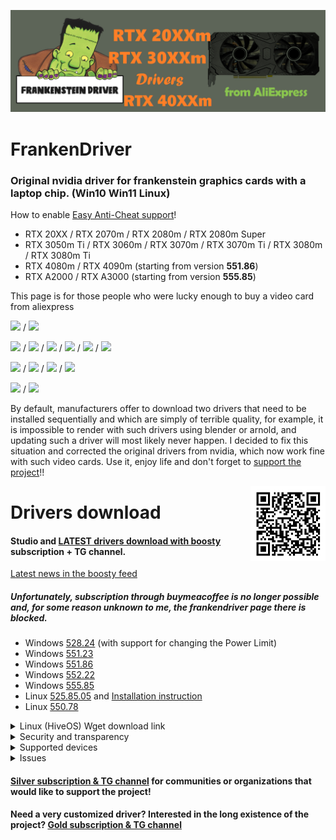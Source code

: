 ![logo](logo/FrankenDriver.png)
# FrankenDriver
### Original nvidia driver for **frankenstein graphics cards** with a laptop chip. (**Win10 Win11 Linux**)  
How to enable [Easy Anti-Cheat support](https://github.com/arutar/FrankenDriver/issues/6)!

- RTX 20XX / RTX 2070m / RTX 2080m / RTX 2080m Super
- RTX 3050m Ti / RTX 3060m / RTX 3070m / RTX 3070m Ti / RTX 3080m / RTX 3080m Ti
- RTX 4080m / RTX 4090m (starting from version **551.86**)
- RTX A2000 / RTX A3000 (starting from version **555.85**)

This page is for those people who were lucky enough to buy a video card from aliexpress 

<img src="https://img.shields.io/badge/-RTX%204080m-FF3633" height="25"/> / <img src="https://img.shields.io/badge/-RTX%204090m-2E4053" height="25"/> 

<img src="https://img.shields.io/badge/-RTX%203050m%20Ti-CCFFCC" height="25"/> / <img src="https://img.shields.io/badge/-RTX%203060m-orange" height="25"/> / <img src="https://img.shields.io/badge/-RTX%203070m-green" height="25"/> / <img src="https://img.shields.io/badge/-RTX%203070m%20Ti-blueviolet" height="25"/> / <img src="https://img.shields.io/badge/-RTX%203080m-blue" height="25"/> / <img src="https://img.shields.io/badge/-RTX%203080m%20Ti-795548" height="25"/> 

<img src="https://img.shields.io/badge/-RTX%202070m-ff69b4" height="25"/> / <img src="https://img.shields.io/badge/-RTX%202080m-ff4400" height="25"/> / <img src="https://img.shields.io/badge/-RTX%202080m%20Super-16a085" height="25"/> / <img src="https://img.shields.io/badge/-RTX%2020XX-95a5a6" height="25"/> 

<img src="https://img.shields.io/badge/-RTX%20A2000-BC8F8F" height="25"/> / <img src="https://img.shields.io/badge/-RTX%20A3000-F0FF33" height="25"/> 

By default, manufacturers offer to download two drivers that need to be installed sequentially and which are simply of terrible quality, for example, it is impossible to render with such drivers using blender or arnold, and updating such a driver will most likely never happen. 
I decided to fix this situation and corrected the original drivers from nvidia, which now work fine with such video cards. Use it, enjoy life and don't forget to [support the project](https://boosty.to/frankendriver/purchase/1380135?ssource=DIRECT&share=subscription_link)!!  

<img align="right" width="120" height="120" src="logo/qr_b1b07814e495597a0792eb5ef7984907.png">

# Drivers download  
#### Studio and [LATEST drivers download with boosty](https://boosty.to/frankendriver/purchase/1380135?ssource=DIRECT&share=subscription_link) **subscription + TG channel**.  
[Latest news in the boosty feed](https://boosty.to/frankendriver)

##### Unfortunately, subscription through **buymeacoffee** is no longer possible and, for some reason unknown to me, the frankendriver page there is blocked.

- Windows [528.24](https://drive.google.com/uc?export=download&confirm=no_antivirus&acknowledgeAbuse=true&id=1o8mkToO0ssKjTdF-C90LjKbtLKFtfIuq) (with support for changing the Power Limit)
- Windows [551.23](https://drive.google.com/uc?export=download&confirm=no_antivirus&acknowledgeAbuse=true&id=1N5y8kkQK7YZ4j5uPxZa2IFHX3a9hpB5m)
- Windows [551.86](https://drive.google.com/uc?export=download&confirm=no_antivirus&acknowledgeAbuse=true&id=174KUaWSLPhXnwj225pWyJZF1YKyzndyx)
- Windows [552.22](https://drive.google.com/uc?export=download&confirm=no_antivirus&acknowledgeAbuse=true&id=1YV_i6S6sZbyKKevRWIUEmUd11yJc-tHZ)
- Windows [555.85](https://disk.yandex.ru/d/qXmOhcr8QCxJUg)
- Linux [525.85.05](https://drive.google.com/uc?export=download&confirm=no_antivirus&acknowledgeAbuse=true&id=1Uk8Mw2TcGgqBxYsmBa8EOiKlTSSmn9SS) and [Installation instruction](https://github.com/arutar/FrankenDriver/issues/11)
- Linux [550.78](https://drive.google.com/uc?export=download&confirm=no_antivirus&acknowledgeAbuse=true&id=1nSB-kHAAoEDyY6TfKaHtOLFsh-RRK7p7)


<details><summary>Linux (HiveOS) Wget download link</summary>

```Batchfile
 wget --output-document=NVIDIA-Linux-x86_64-525.85.05.run '--post-data=confirm=no_antivirus' 'https://drive.google.com/uc?export=download&confirm=no_antivirus&acknowledgeAbuse=true&id=1Uk8Mw2TcGgqBxYsmBa8EOiKlTSSmn9SS'
```
```Batchfile
 wget --output-document=NVIDIA-Linux-x86_64-550.78.run '--post-data=confirm=no_antivirus' 'https://drive.google.com/uc?export=download&confirm=no_antivirus&acknowledgeAbuse=true&id=1nSB-kHAAoEDyY6TfKaHtOLFsh-RRK7p7'
```

</details>

<details><summary>Security and transparency</summary>

1) Only installer configs and inf files are modified.  
2) No driver binaries are modified!  
3) No additional executable files are installed or executed.
4) NVPCF removed from driver to avoid error 31
5) In order to view the contents of the installer, it is enough to unpack the contents using rar or 7zip.  

</details>

<details><summary>Supported devices</summary>
    
- ### RTX 3060m
  10DE.2520 10DE.0000  

- ### RTX 3070m
  10DE.249D 10DE.0000  
  10DE.249D 4D50.4449  

- ### RTX 3070m Ti
  10DE.24A0 10DE.0000  
 
- ### RTX 3080m   
  10DE.249C 10DE.0000  
  10DE.249C 4D50.4449  

</details>

<details><summary>Issues</summary>

- [Easy Anti-Cheat errors](https://github.com/arutar/FrankenDriver/issues/2)
- [How to remove Easy Anti-Cheat errors](https://github.com/arutar/FrankenDriver/issues/6)
- [Add a new Device ID](https://github.com/arutar/FrankenDriver/issues/5)

</details>

#### [Silver subscription & TG channel](https://boosty.to/frankendriver/purchase/1487157?ssource=DIRECT&share=subscription_link) for communities or organizations that would like to support the project!
#### Need a very customized driver? Interested in the long existence of the project? [Gold subscription & TG channel](https://boosty.to/frankendriver/purchase/1383232?ssource=DIRECT&share=subscription_link)

